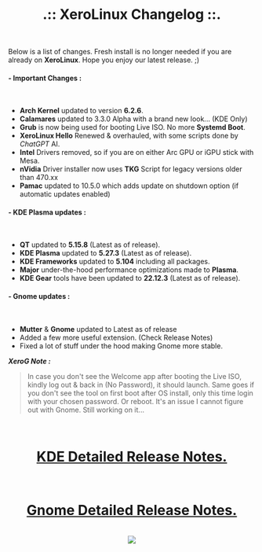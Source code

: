 # <center>.:: XeroLinux Changelog ::.</center>

<br />

Below is a list of changes. Fresh install is no longer needed if you are already on **XeroLinux**. Hope you enjoy our latest release. ;)


#### - Important Changes :
<br />

- **Arch Kernel** updated to version **6.2.6**.
- **Calamares** updated to 3.3.0 Alpha with a brand new look... (KDE Only)
- **Grub** is now being used for booting Live ISO. No more **Systemd Boot**.
- **XeroLinux Hello** Renewed & overhauled, with some scripts done by *ChatGPT* AI.
- **Intel** Drivers removed, so if you are on either Arc GPU or iGPU stick with Mesa.
- **nVidia** Driver installer now uses **TKG** Script for legacy versions older than 470.xx
- **Pamac** updated to 10.5.0 which adds update on shutdown option (if automatic updates enabled)

#### - KDE Plasma updates :
<br />

- **QT** updated to **5.15.8** (Latest as of release).
- **KDE Plasma** updated to **5.27.3** (Latest as of release).
- **KDE Frameworks** updated to **5.104** including all packages.
- **Major** under-the-hood performance optimizations made to **Plasma**.
- **KDE Gear** tools have been updated to **22.12.3** (Latest as of release).

#### - Gnome updates :
<br />

- **Mutter** & **Gnome** updated to Latest as of release
- Added a few more useful extension. (Check Release Notes)
- Fixed a lot of stuff under the hood making Gnome more stable.

**_XeroG Note :_**
> In case you don't see the Welcome app after booting the Live ISO, kindly log out & back in (No Password), it should launch.
> Same goes if you don't see the tool on first boot after OS install, only this time login with your chosen password.
> Or reboot. It's an issue I cannot figure out with Gnome. Still working on it...

<br />

# <center><a href="https://forum.xerolinux.xyz/thread-4.html" target="_blank">KDE Detailed Release Notes.</a>
<br />

# <center><a href="https://forum.xerolinux.xyz/thread-201.html" target="_blank">Gnome Detailed Release Notes.</a>
<br />
<center> <img src="https://img.shields.io/sourceforge/dw/xerolinux.svg?style=for-the-badge&color=FD729A&labelColor=3A4986"> </center>
